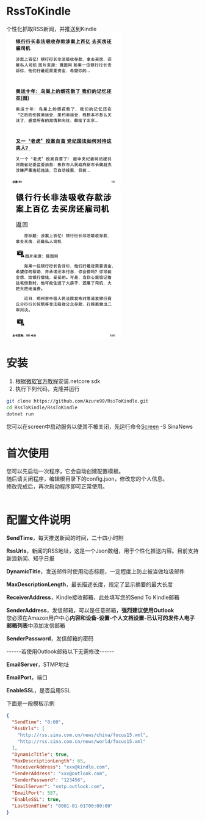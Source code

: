 # RssToKindle
个性化抓取RSS新闻，并推送到Kindle<br/>
<img height="400" width="300" src="https://raw.githubusercontent.com/Azure99/RssToKindle/master/Images/screenshot1.png" />
<img height="400" width="300" src="https://raw.githubusercontent.com/Azure99/RssToKindle/master/Images/screenshot2.png" />

# 安装
1. 根据[微软官方教程](https://www.microsoft.com/net/learn/get-started-with-dotnet-tutorial)安装.netcore sdk<br/>
2. 执行下列代码，克隆并运行
```Bash
git clone https://github.com/Azure99/RssToKindle.git
cd RssToKindle/RssToKindle
dotnet run
```
您可以在screen中启动服务以使其不被关闭，先运行命令[Screen](http://man.linuxde.net/screen) -S SinaNews

# 首次使用
您可以先启动一次程序，它会自动创建配置模板。<br/>
随后请关闭程序，编辑根目录下的config.json，修改您的个人信息。<br/>
修改完成后，再次启动程序即可正常使用。<br/>
<br/>

# 配置文件说明
<b>SendTime</b>，每天推送新闻的时间，二十四小时制<br/>

<b>RssUrls</b>，新闻的RSS地址，这是一个Json数组，用于个性化推送内容。目前支持新浪新闻、知乎日报<br/>

<b>DynamicTitle</b>，发送邮件时使用动态标题，一定程度上防止被当做垃圾邮件<br/>

<b>MaxDescriptionLength</b>，最长描述长度，规定了显示摘要的最大长度<br/>

<b>ReceiverAddress</b>，Kindle接收邮箱，此处填写您的Send To Kindle邮箱<br/>

<b>SenderAddress</b>，发信邮箱，可以是任意邮箱，<b>强烈建议使用Outlook</b><br/>
您必须在Amazon用户中心<b>内容和设备-设置-个人文档设置-已认可的发件人电子邮箱列表</b>中添加发信邮箱<br/>

<b>SenderPassword</b>，发信邮箱的密码<br/>

------若使用Outlook邮箱以下无需修改------<br/>

<b>EmailServer</b>，STMP地址<br/>

<b>EmailPort</b>，端口<br/>

<b>EnableSSL</b>，是否启用SSL<br/>

下面是一段模板示例
```Json
{
  "SendTime": "8:00",
  "RssUrls": [
    "http://rss.sina.com.cn/news/china/focus15.xml",
    "http://rss.sina.com.cn/news/world/focus15.xml"
  ],
  "DynamicTitle": true,
  "MaxDescriptionLength": 65,
  "ReceiverAddress": "xxx@kindle.com",
  "SenderAddress": "xxx@outlook.com",
  "SenderPassword": "123456",
  "EmailServer": "smtp.outlook.com",
  "EmailPort": 587,
  "EnableSSL": true,
  "LastSendTime": "0001-01-01T00:00:00"
}
```

